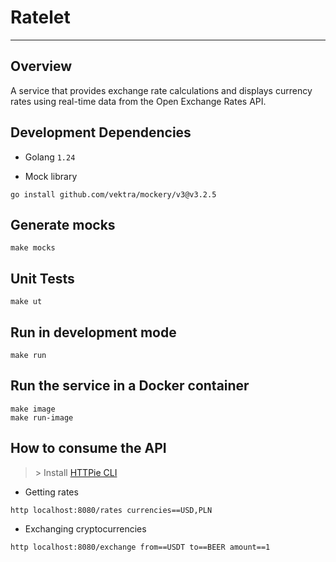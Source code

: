 # Ratelet

---

## Overview

A service that provides exchange rate calculations and displays currency rates using real-time data from the Open Exchange Rates API.

## Development Dependencies
- Golang `1.24`

- Mock library
```
go install github.com/vektra/mockery/v3@v3.2.5
```


## Generate mocks

```
make mocks
```

## Unit Tests
```
make ut
```

## Run in development mode
```
make run
```

## Run the service in a Docker container
```
make image
make run-image
```

## How to consume the API
> \> Install [HTTPie CLI](https://httpie.io/cli)

- Getting rates
```
http localhost:8080/rates currencies==USD,PLN
```

- Exchanging cryptocurrencies
```
http localhost:8080/exchange from==USDT to==BEER amount==1
```